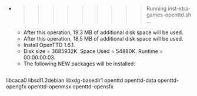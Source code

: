 * >>>>>>>>> Running inst-xtra-games-openttd.sh ...
  * After this operation, 19.3 MB of additional disk space will be used.
  * After this operation, 18.5 MB of additional disk space will be used.
  * Install OpenTTD 1.6.1.
  * Disk size = 3685932K. Space Used = 54880K. Runtime = 00:00:00:03.
  * The following NEW packages will be installed:
  ```bash
libcaca0 libsdl1.2debian libxdg-basedir1 openttd openttd-data
openttd-opengfx openttd-openmsx openttd-opensfx
  ```
